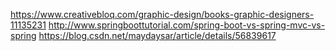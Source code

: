 https://www.creativebloq.com/graphic-design/books-graphic-designers-11135231
http://www.springboottutorial.com/spring-boot-vs-spring-mvc-vs-spring
https://blog.csdn.net/maydaysar/article/details/56839617
